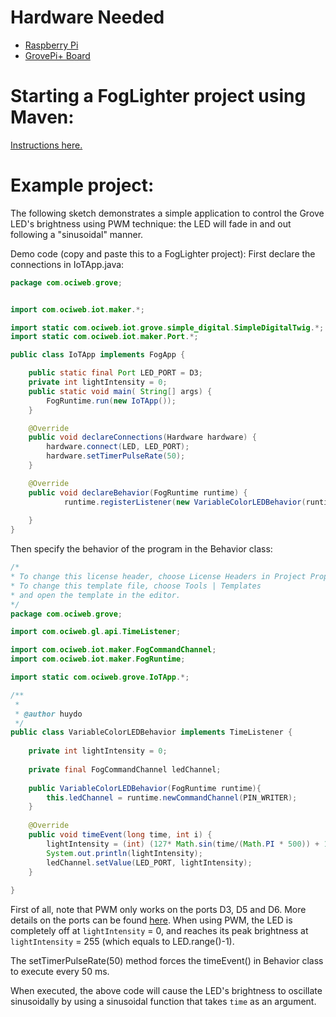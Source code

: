 # Hardware Needed
- [Raspberry Pi](https://www.raspberrypi.org/)
- [GrovePi+ Board](https://www.dexterindustries.com/shop/grovepi-board/)

# Starting a FogLighter project using Maven: 
[Instructions here.](https://github.com/oci-pronghorn/FogLighter/blob/master/README.md)

# Example project:

The following sketch demonstrates a simple application to control the Grove LED's brightness using PWM technique: the LED will fade in and out following a "sinusoidal" manner.

Demo code (copy and paste this to a FogLighter project):
First declare the connections in IoTApp.java:

```java
package com.ociweb.grove;


import com.ociweb.iot.maker.*;

import static com.ociweb.iot.grove.simple_digital.SimpleDigitalTwig.*;
import static com.ociweb.iot.maker.Port.*;

public class IoTApp implements FogApp {

	public static final Port LED_PORT = D3;
	private int lightIntensity = 0;
	public static void main( String[] args) {
		FogRuntime.run(new IoTApp());
	}    

	@Override
	public void declareConnections(Hardware hardware) {
		hardware.connect(LED, LED_PORT);
		hardware.setTimerPulseRate(50);
	}

	@Override
	public void declareBehavior(FogRuntime runtime) {
            runtime.registerListener(new VariableColorLEDBehavior(runtime));
		         
	}
}

```


Then specify the behavior of the program in the Behavior class:

```java
/*
* To change this license header, choose License Headers in Project Properties.
* To change this template file, choose Tools | Templates
* and open the template in the editor.
*/
package com.ociweb.grove;

import com.ociweb.gl.api.TimeListener;

import com.ociweb.iot.maker.FogCommandChannel;
import com.ociweb.iot.maker.FogRuntime;

import static com.ociweb.grove.IoTApp.*;

/**
 *
 * @author huydo
 */
public class VariableColorLEDBehavior implements TimeListener {
    
    private int lightIntensity = 0;
    
    private final FogCommandChannel ledChannel;
    
    public VariableColorLEDBehavior(FogRuntime runtime){
        this.ledChannel = runtime.newCommandChannel(PIN_WRITER);
    }
    
    @Override
    public void timeEvent(long time, int i) {
        lightIntensity = (int) (127* Math.sin(time/(Math.PI * 500)) + 127);
        System.out.println(lightIntensity);
        ledChannel.setValue(LED_PORT, lightIntensity);
    }
    
}
```



First of all, note that PWM only works on the ports D3, D5 and D6. More details on the ports can be found [here](https://www.dexterindustries.com/GrovePi/engineering/port-description/). When using PWM, the LED is completely off at ```lightIntensity``` = 0, and reaches its peak brightness at ```lightIntensity``` = 255 (which equals to LED.range()-1). 

The setTimerPulseRate(50) method forces the timeEvent() in Behavior class to execute every 50 ms. 

When executed, the above code will cause the LED's brightness to oscillate sinusoidally by using a sinusoidal function that takes ```time``` as an argument.






